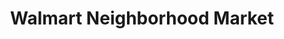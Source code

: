 ---
title: "Walmart Neighborhood Market"
url: /bartlett/walmart-neighborhood-market/
shop: Supermarkt
---